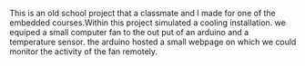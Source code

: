 This is an old school project that a classmate and I made for one of the embedded courses.Within this project simulated a cooling installation. we equiped a small computer fan to the out put of an arduino and a temperature sensor.
the arduino hosted a small webpage on which we could monitor the activity of the fan remotely.
